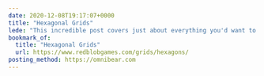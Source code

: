 ```yaml
---
date: 2020-12-08T19:17:07+0000
title: "Hexagonal Grids"
lede: "This incredible post covers just about everything you'd want to know about implementing a hexagonal grid. Chock-full of useful info!"
bookmark_of:
  title: "Hexagonal Grids"
  url: https://www.redblobgames.com/grids/hexagons/
posting_method: https://omnibear.com
---
```


